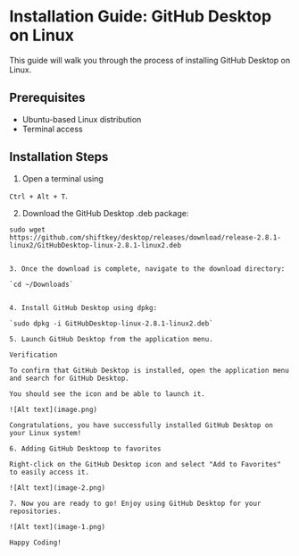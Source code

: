 # Installation Guide: GitHub Desktop on Linux

This guide will walk you through the process of installing GitHub Desktop on Linux.

## Prerequisites

- Ubuntu-based Linux distribution
- Terminal access

## Installation Steps

1. Open a terminal using 

`Ctrl + Alt + T`.

2. Download the GitHub Desktop .deb package:

```shell
sudo wget https://github.com/shiftkey/desktop/releases/download/release-2.8.1-linux2/GitHubDesktop-linux-2.8.1-linux2.deb


3. Once the download is complete, navigate to the download directory:

`cd ~/Downloads`


4. Install GitHub Desktop using dpkg:

`sudo dpkg -i GitHubDesktop-linux-2.8.1-linux2.deb`

5. Launch GitHub Desktop from the application menu.

Verification

To confirm that GitHub Desktop is installed, open the application menu and search for GitHub Desktop. 

You should see the icon and be able to launch it.

![Alt text](image.png)

Congratulations, you have successfully installed GitHub Desktop on your Linux system!

6. Adding GitHub Desktoop to favorites

Right-click on the GitHub Desktop icon and select "Add to Favorites" to easily access it.

![Alt text](image-2.png)

7. Now you are ready to go! Enjoy using GitHub Desktop for your repositories.

![Alt text](image-1.png)

Happy Coding!

